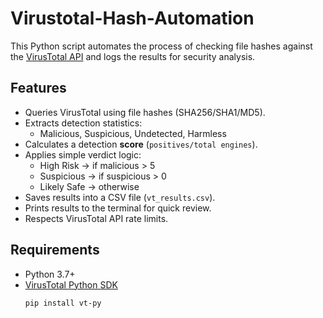 # Virustotal-Hash-Automation
This Python script automates the process of checking file hashes against the [VirusTotal API](https://www.virustotal.com/) and logs the results for security analysis.

## Features
- Queries VirusTotal using file hashes (SHA256/SHA1/MD5).
- Extracts detection statistics:
  - Malicious, Suspicious, Undetected, Harmless
- Calculates a detection **score** (`positives/total engines`).
- Applies simple verdict logic:
  - High Risk → if malicious > 5
  - Suspicious → if suspicious > 0
  - Likely Safe → otherwise
- Saves results into a CSV file (`vt_results.csv`).
- Prints results to the terminal for quick review.
- Respects VirusTotal API rate limits.

## Requirements
- Python 3.7+
- [VirusTotal Python SDK](https://github.com/VirusTotal/vt-py)
  ```bash
  pip install vt-py


